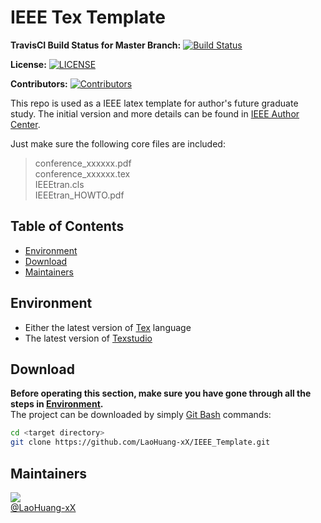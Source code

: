 # IEEE Tex Template

**TravisCI Build Status for Master Branch:** [![Build Status](IEEE_Template)](https://www.travis-ci.org/LaoHuang-xX/IEEE_Template.svg?branch=master)

**License:** [![LICENSE](IEEE_Template)](https://img.shields.io/github/license/LaoHuang-xX/IEEE_Template)

**Contributors:** [![Contributors](IEEE_Template)](https://img.shields.io/github/contributors/LaoHuang-xX/IEEE_Template)

This repo is used as a IEEE latex template for author's future graduate study. The initial version and more details can be found in [IEEE Author Center](https://journals.ieeeauthorcenter.ieee.org/create-your-ieee-journal-article/authoring-tools-and-templates/ieee-article-templates/). <br>

Just make sure the following core files are included: <br>

>conference_xxxxxx.pdf <br>
>conference_xxxxxx.tex <br>
>IEEEtran.cls <br>
>IEEEtran_HOWTO.pdf

## Table of Contents

- [Environment](#environment)
- [Download](#download)
- [Maintainers](#maintainers)

## Environment

* Either the latest version of [Tex](https://www.latex-project.org/) language <br>
* The latest version of [Texstudio](http://texstudio.sourceforge.net/)

## Download

**Before operating this section, make sure you have gone through all the steps in [Environment](#environment).** <br>
The project can be downloaded by simply [Git Bash](https://gitforwindows.org/) commands:

```Bash
cd <target directory>
git clone https://github.com/LaoHuang-xX/IEEE_Template.git
```

## Maintainers

![](https://avatars2.githubusercontent.com/u/23581736?s=60&v=4) <br>
[@LaoHuang-xX](https://github.com/LaoHuang-xX)
